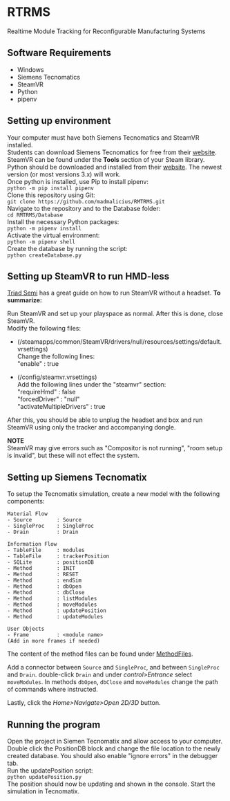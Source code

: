 # RTRMS

Realtime Module Tracking for Reconfigurable Manufacturing Systems

## Software Requirements

- Windows
- Siemens Tecnomatics
- SteamVR
- Python
- pipenv

## Setting up environment

Your computer must have both Siemens Tecnomatics and SteamVR installed.\
Students can download Siemens Tecnomatics for free from their [website](https://www.plm.automation.siemens.com/plmapp/education/plant-simulation/en_us/free-software/student/).\
SteamVR can be found under the <b>Tools</b> section of your Steam library.\
Python should be downloaded and installed from their [website](https://www.python.org/). The newest version (or most versions 3.x) will work.\
Once python is installed, use Pip to install pipenv:\
`python -m pip install pipenv`\
Clone this repository using Git:\
`git clone https://github.com/madmalicius/RMTRMS.git`\
Navigate to the repository and to the Database folder: \
`cd RMTRMS/Database`\
Install the necessary Python packages:\
`python -m pipenv install`\
Activate the virtual environment:\
`python -m pipenv shell`\
Create the database by running the script:\
`python createDatabase.py`

## Setting up SteamVR to run HMD-less

[Triad Semi](http://help.triadsemi.com/steamvr-tracking/steamvr-tracking-without-an-hmd) has a great guide on how to run SteamVR without a headset. <b>To summarize:</b>

Run SteamVR and set up your playspace as normal. After this is done, close SteamVR.\
Modify the following files:

- (<Steam Directory>/steamapps/common/SteamVR/drivers/null/resources/settings/default.vrsettings)\
  Change the following lines:\
  "enable" : true

- (<Steam Directory>/config/steamvr.vrsettings)\
  Add the following lines under the "steamvr" section:\
  "requireHmd" : false\
  "forcedDriver" : "null"\
  "activateMultipleDrivers" : true

After this, you should be able to unplug the headset and box and run SteamVR using only the tracker and accompanying dongle.

<b>NOTE</b>\
SteamVR may give errors such as "Compositor is not running", "room setup is invalid", but these will not effect the system.

## Setting up Siemens Tecnomatix

To setup the Tecnomatix simulation, create a new model with the following components:

```
Material Flow
- Source        : Source
- SingleProc    : SingleProc
- Drain         : Drain

Information Flow
- TableFile     : modules
- TableFile     : trackerPosition
- SQLite        : positionDB
- Method        : INIT
- Method        : RESET
- Method        : endSim
- Method        : dbOpen
- Method        : dbClose
- Method        : listModules
- Method        : moveModules
- Method        : updatePosition
- Method        : updateModules

User Objects
- Frame         : <module name>
(Add in more frames if needed)
```

The content of the method files can be found under [MethodFiles](/Tecnomatix/MethodFiles).

Add a connector between `Source` and `SingleProc`, and between `SingleProc` and `Drain`. double-click `Drain` and under _control>Entrance_ select `moveModules`. In methods `dbOpen`, `dbClose` and `moveModules` change the path of commands where instructed.

Lastly, click the _Home>Navigate>Open 2D/3D_ button.

## Running the program

Open the project in Siemen Tecnomatix and allow access to your computer. Double click the PositionDB block and change the file location to the newly created database. You should also enable "ignore errors" in the debugger tab.\
Run the updatePosition script:\
`python updatePosition.py`\
The position should now be updating and shown in the console. Start the simulation in Tecnomatix.
